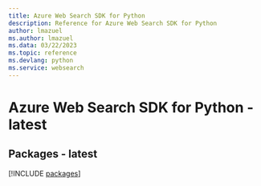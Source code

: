 ```yaml
---
title: Azure Web Search SDK for Python
description: Reference for Azure Web Search SDK for Python
author: lmazuel
ms.author: lmazuel
ms.data: 03/22/2023
ms.topic: reference
ms.devlang: python
ms.service: websearch
---
```

# Azure Web Search SDK for Python - latest
## Packages - latest
[!INCLUDE [packages](web-search-index.md)]